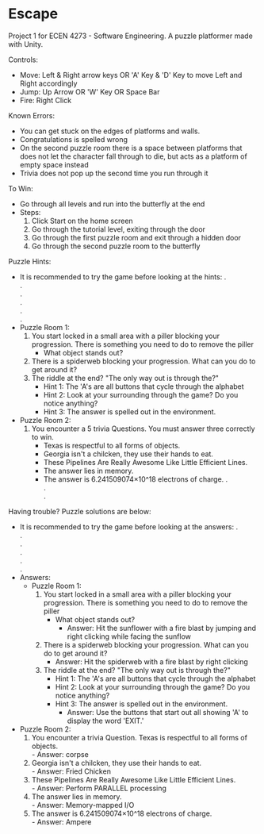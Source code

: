 # Escape
Project 1 for ECEN 4273 - Software Engineering. A puzzle platformer made with Unity. 

Controls:
  - Move: Left & Right arrow keys OR 'A' Key & 'D' Key to move Left and Right accordingly
  - Jump: Up Arrow OR 'W' Key OR Space Bar
  - Fire: Right Click

Known Errors:
  - You can get stuck on the edges of platforms and walls. 
  - Congratulations is spelled wrong
  - On the second puzzle room there is a space between platforms that does not let the character fall through to die, but acts as a platform of empty space instead
  - Trivia does not pop up the second time you run through it
  
 
To Win:
  - Go through all levels and run into the butterfly at the end
  - Steps: 
    1. Click Start on the home screen
    2. Go through the tutorial level, exiting through the door
    3. Go through the first puzzle room and exit through a hidden door
    4. Go through the second puzzle room to the butterfly
    
    
Puzzle Hints:
  - It is recommended to try the game before looking at the hints:
  .<br/>
  .<br/>
  .<br/>
  .<br/>
  .<br/>
  .<br/>
  - Puzzle Room 1:
      1. You start locked in a small area with a piller blocking your progression. There is something you need to do to remove the piller
          - What object stands out?
      2. There is a spiderweb blocking your progression. What can you do to get around it?
      3. The riddle at the end? "The only way out is through the?" 
          - Hint 1: The 'A's are all buttons that cycle through the alphabet
          - Hint 2: Look at your surrounding through the game? Do you notice anything?
          - Hint 3: The answer is spelled out in the environment.
  - Puzzle Room 2:
      1. You encounter a 5 trivia Questions. You must answer three correctly to win. 
          - Texas is respectful to all forms of objects.
          - Georgia isn't a chilcken, they use their hands to eat. 
          - These Pipelines Are Really Awesome Like Little Efficient Lines. 
          - The answer lies in memory.
          - The answer is  6.241509074×10^18 electrons of charge.
  .<br/>
  .<br/>
  .<br/>
  
Having trouble? Puzzle solutions are below:<br/>
   - It is recommended to try the game before looking at the answers:
  .<br/>
  .<br/>
  .<br/>
  .<br/>
  .<br/>
  .<br/>
  - Answers:
    - Puzzle Room 1:
      1. You start locked in a small area with a piller blocking your progression. There is something you need to do to remove the piller
          - What object stands out?
            - Answer: Hit the sunflower with a fire blast by jumping and right clicking while facing the sunflow
      2. There is a spiderweb blocking your progression. What can you do to get around it?
            - Answer: Hit the spiderweb with a fire blast by right clicking
      3. The riddle at the end? "The only way out is through the?"
          - Hint 1: The 'A's are all buttons that cycle through the alphabet
          - Hint 2: Look at your surrounding through the game? Do you notice anything?
          - Hint 3: The answer is spelled out in the environment.
            - Answer: Use the buttons that start out all showing 'A' to display the word 'EXIT.' 
  - Puzzle Room 2:
      1. You encounter a trivia Question. Texas is respectful to all forms of objects.<br/>
        - Answer: corpse
      2. Georgia isn't a chilcken, they use their hands to eat.<br/> 
        - Answer: Fried Chicken
      3. These Pipelines Are Really Awesome Like Little Efficient Lines.<br/> 
        - Answer: Perform PARALLEL processing
      4. The answer lies in memory.<br/>
        - Answer: Memory-mapped I/O
      5. The answer is  6.241509074×10^18 electrons of charge.<br/>
        - Answer: Ampere
        
